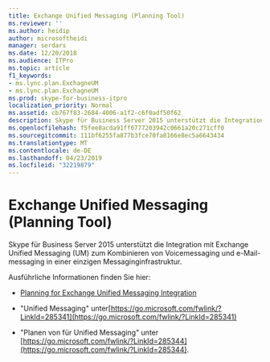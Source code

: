 ```yaml
---
title: Exchange Unified Messaging (Planning Tool)
ms.reviewer: ''
ms.author: heidip
author: microsoftheidi
manager: serdars
ms.date: 12/20/2018
ms.audience: ITPro
ms.topic: article
f1_keywords:
- ms.lync.plan.ExchagneUM
- ms.lync.plan.ExchagneUM
ms.prod: skype-for-business-itpro
localization_priority: Normal
ms.assetid: cb767f83-2684-4006-a1f2-c6f0adf50f62
description: Skype für Business Server 2015 unterstützt die Integration mit Exchange Unified Messaging (UM) zum Kombinieren von Voicemessaging und e-Mail-messaging in einer einzigen Messaginginfrastruktur.
ms.openlocfilehash: f5fee8acda91ff6777203942c0661a20c271cff0
ms.sourcegitcommit: 111bf6255fa877b3fce70fa8166e8ec5a6643434
ms.translationtype: MT
ms.contentlocale: de-DE
ms.lasthandoff: 04/23/2019
ms.locfileid: "32219879"
---
```

# <a name="exchange-unified-messaging-planning-tool"></a>Exchange Unified Messaging (Planning Tool)

Skype für Business Server 2015 unterstützt die Integration mit Exchange Unified Messaging (UM) zum Kombinieren von Voicemessaging und e-Mail-messaging in einer einzigen Messaginginfrastruktur.

Ausführliche Informationen finden Sie hier:

- [Planning for Exchange Unified Messaging Integration](https://technet.microsoft.com/library/e7c63a71-2d99-4aa9-b649-36c1a431bdf1.aspx)

- "Unified Messaging" unter[https://go.microsoft.com/fwlink/?LinkId=285341](https://go.microsoft.com/fwlink/?LinkId=285341)

- "Planen von für Unified Messaging" unter [https://go.microsoft.com/fwlink/?LinkId=285344](https://go.microsoft.com/fwlink/?LinkId=285344).



